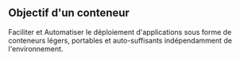 ## Objectif d'un conteneur

Faciliter et Automatiser le déploiement d'applications sous forme de conteneurs légers, portables et auto-suffisants indépendamment de l'environnement.
